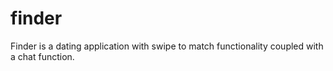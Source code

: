 # finder
Finder is a dating application with swipe to match functionality coupled with a chat function.
